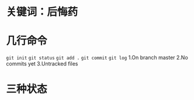 # 关键词：后悔药
# 几行命令
`git init`  `git status`  `git add .`  `git commit`  `git log`
1.On branch master
2.No commits yet
3.Untracked files

# 三种状态
